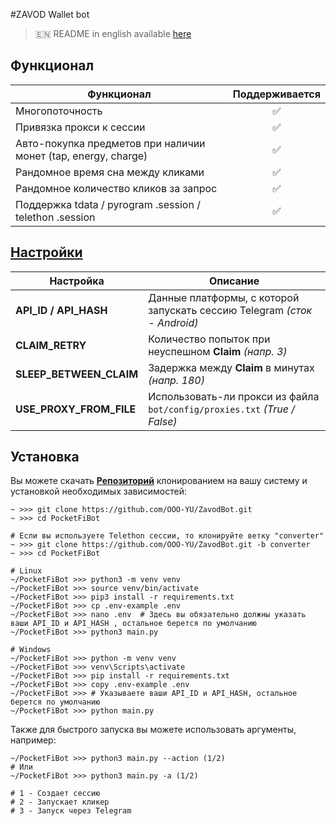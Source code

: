 #ZAVOD Wallet bot

> 🇪🇳 README in english available [here](README-EN.md)

## Функционал  
| Функционал                                                     | Поддерживается  |
|----------------------------------------------------------------|:---------------:|
| Многопоточность                                                |        ✅        |
| Привязка прокси к сессии                                       |        ✅        |
| Авто-покупка предметов при наличии монет (tap, energy, charge) |        ✅        |
| Рандомное время сна между кликами                              |        ✅        |
| Рандомное количество кликов за запрос                          |        ✅        |
| Поддержка tdata / pyrogram .session / telethon .session        |        ✅        |


## [Настройки](https://github.com/OOO-YU/ZavodBot/blob/main/.env-example)
| Настройка               | Описание                                                                  |
|-------------------------|---------------------------------------------------------------------------|
| **API_ID / API_HASH**   | Данные платформы, с которой запускать сессию Telegram _(сток - Android)_  |
| **CLAIM_RETRY**         | Количество попыток при неуспешном **Claim** _(напр. 3)_                   |
| **SLEEP_BETWEEN_CLAIM** | Задержка между **Claim** в минутах _(напр. 180)_                          |
| **USE_PROXY_FROM_FILE** | Использовать-ли прокси из файла `bot/config/proxies.txt` _(True / False)_ |


## Установка
Вы можете скачать [**Репозиторий**](https://github.com/OOO-YU/ZavodBot) клонированием на вашу систему и установкой необходимых зависимостей:
```shell
~ >>> git clone https://github.com/OOO-YU/ZavodBot.git 
~ >>> cd PocketFiBot

# Если вы используете Telethon сессии, то клонируйте ветку "converter"
~ >>> git clone https://github.com/OOO-YU/ZavodBot.git -b converter
~ >>> cd PocketFiBot

# Linux
~/PocketFiBot >>> python3 -m venv venv
~/PocketFiBot >>> source venv/bin/activate
~/PocketFiBot >>> pip3 install -r requirements.txt
~/PocketFiBot >>> cp .env-example .env
~/PocketFiBot >>> nano .env  # Здесь вы обязательно должны указать ваши API_ID и API_HASH , остальное берется по умолчанию
~/PocketFiBot >>> python3 main.py

# Windows
~/PocketFiBot >>> python -m venv venv
~/PocketFiBot >>> venv\Scripts\activate
~/PocketFiBot >>> pip install -r requirements.txt
~/PocketFiBot >>> copy .env-example .env
~/PocketFiBot >>> # Указываете ваши API_ID и API_HASH, остальное берется по умолчанию
~/PocketFiBot >>> python main.py
```

Также для быстрого запуска вы можете использовать аргументы, например:
```shell
~/PocketFiBot >>> python3 main.py --action (1/2)
# Или
~/PocketFiBot >>> python3 main.py -a (1/2)

# 1 - Создает сессию
# 2 - Запускает кликер
# 3 - Запуск через Telegram
```
